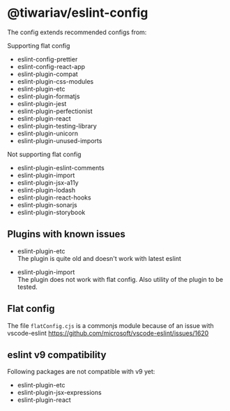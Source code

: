 # @tiwariav/eslint-config

The config extends recommended configs from:

Supporting flat config

- eslint-config-prettier
- eslint-config-react-app
- eslint-plugin-compat
- eslint-plugin-css-modules
- eslint-plugin-etc
- eslint-plugin-formatjs
- eslint-plugin-jest
- eslint-plugin-perfectionist
- eslint-plugin-react
- eslint-plugin-testing-library
- eslint-plugin-unicorn
- eslint-plugin-unused-imports

Not supporting flat config

- eslint-plugin-eslint-comments
- eslint-plugin-import
- eslint-plugin-jsx-a11y
- eslint-plugin-lodash
- eslint-plugin-react-hooks
- eslint-plugin-sonarjs
- eslint-plugin-storybook

## Plugins with known issues

- eslint-plugin-etc  
The plugin is quite old and doesn't work with latest eslint

- eslint-plugin-import  
The plugin does not work with flat config. Also utility of the plugin to be tested.

## Flat config

The file `flatConfig.cjs` is a commonjs module because of an issue with vscode-eslint
<https://github.com/microsoft/vscode-eslint/issues/1620>

## eslint v9 compatibility

Following packages are not compatible with v9 yet:

- eslint-plugin-etc
- eslint-plugin-jsx-expressions
- eslint-plugin-react
